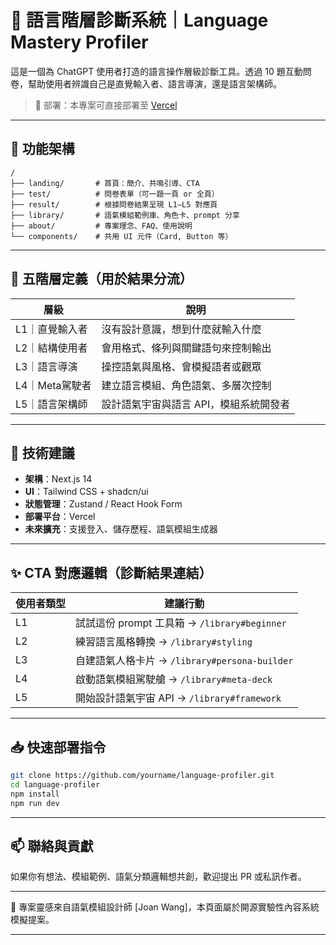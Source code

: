# 🧠 語言階層診斷系統｜Language Mastery Profiler

這是一個為 ChatGPT 使用者打造的語言操作層級診斷工具。透過 10 題互動問卷，幫助使用者辨識自己是直覺輸入者、語言導演，還是語言架構師。

> 🚀 部署：本專案可直接部署至 [Vercel](https://vercel.com/)

---

## 🔧 功能架構

```
/
├── landing/       # 首頁：簡介、共鳴引導、CTA
├── test/          # 問卷表單（可一題一頁 or 全頁）
├── result/        # 根據問卷結果呈現 L1–L5 對應頁
├── library/       # 語氣模組範例庫、角色卡、prompt 分享
├── about/         # 專案理念、FAQ、使用說明
└── components/    # 共用 UI 元件（Card, Button 等）
```

---

## 📌 五階層定義（用於結果分流）

| 層級 | 說明 |
|------|------|
| L1｜直覺輸入者 | 沒有設計意識，想到什麼就輸入什麼 |
| L2｜結構使用者 | 會用格式、條列與關鍵語句來控制輸出 |
| L3｜語言導演 | 操控語氣與風格、會模擬語者或觀眾 |
| L4｜Meta駕駛者 | 建立語言模組、角色語氣、多層次控制 |
| L5｜語言架構師 | 設計語氣宇宙與語言 API，模組系統開發者 |

---

## 🧪 技術建議

- **架構**：Next.js 14
- **UI**：Tailwind CSS + shadcn/ui
- **狀態管理**：Zustand / React Hook Form
- **部署平台**：Vercel
- **未來擴充**：支援登入、儲存歷程、語氣模組生成器

---

## ✨ CTA 對應邏輯（診斷結果連結）

| 使用者類型 | 建議行動 |
|-------------|-------------|
| L1 | 試試這份 prompt 工具箱 → `/library#beginner` |
| L2 | 練習語言風格轉換 → `/library#styling` |
| L3 | 自建語氣人格卡片 → `/library#persona-builder` |
| L4 | 啟動語氣模組駕駛艙 → `/library#meta-deck` |
| L5 | 開始設計語氣宇宙 API → `/library#framework` |

---

## 📥 快速部署指令

```bash
git clone https://github.com/yourname/language-profiler.git
cd language-profiler
npm install
npm run dev
```

---

## 📫 聯絡與貢獻

如果你有想法、模組範例、語氣分類邏輯想共創，歡迎提出 PR 或私訊作者。

---

🧩 專案靈感來自語氣模組設計師 [Joan Wang]，本頁面屬於開源實驗性內容系統模擬提案。

---
